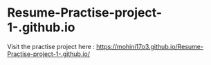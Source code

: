 # Resume-Practise-project-1-.github.io
Visit the practise project here :  https://mohini17o3.github.io/Resume-Practise-project-1-.github.io/
